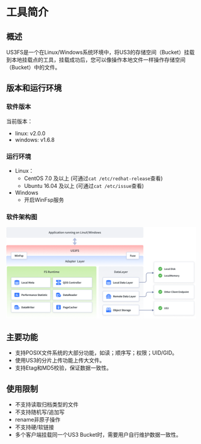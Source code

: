 # 工具简介

## 概述

US3FS是一个在Linux/Windows系统环境中，将US3的存储空间（Bucket）挂载到本地挂载点的工具，挂载成功后，您可以像操作本地文件一样操作存储空间（Bucket）中的文件。

## 版本和运行环境

### 软件版本

当前版本：

- linux: v2.0.0
- windows: v1.6.8

### 运行环境

- Linux：
  - CentOS 7.0 及以上 (可通过`cat /etc/redhat-release`查看)
  - Ubuntu 16.04 及以上 (可通过`cat /etc/issue`查看)
- Windows
  - 开启WinFsp服务

### 软件架构图

![image](/images/US3FS2.0架构图2.png)

## 主要功能

* 支持POSIX文件系统的大部分功能，如读；顺序写；权限；UID/GID。
* 使用US3的分片上传功能上传大文件。
* 支持Etag和MD5校验，保证数据一致性。

## 使用限制

* 不支持读取归档类型的文件
* 不支持随机写/追加写
* rename非原子操作
* 不支持硬/软链接
* 多个客户端挂载同一个US3 Bucket时，需要用户自行维护数据一致性。

